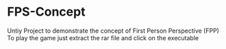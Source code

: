 # FPS-Concept
Untiy Project to demonstrate the concept of First Person Perspective (FPP)
To play the game just extract the rar file and click on the executable
